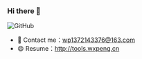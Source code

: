### Hi there 👋
![GitHub](https://github-readme-stats.vercel.app/api?username=1372143376)
- 💬 Contact me：wp1372143376@163.com
- 😄 Resume：http://tools.wxpeng.cn
<!-- - ![](https://visitor-badge.glitch.me/badge?page_id=HappyColour.HappyColour) -->
<!--
**HappyColour/HappyColour** is a ✨ _special_ ✨ repository because its `README.md` (this file) appears on your GitHub profile.

Here are some ideas to get you started:

- 🔭 I’m currently working on ...
- 🌱 I’m currently learning ...
- 👯 I’m looking to collaborate on ...
- 🤔 I’m looking for help with ...
- 💬 Ask me about ...
- 📫 How to reach me: ...
- 😄 Pronouns: ...
- ⚡ Fun fact: ...
-->
